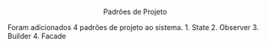 <p align="center">Padrões de Projeto</p>
Foram adicionados 4 padrões de projeto ao sistema.
1. State
2. Observer
3. Builder
4. Facade

